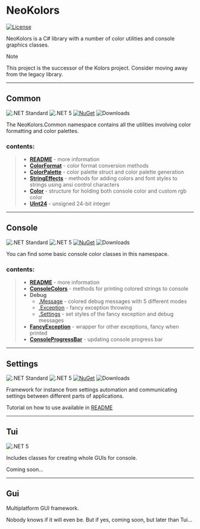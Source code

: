 ﻿# NeoKolors

[![License](https://img.shields.io/github/license/KryKomDev/NeoKolors?color=2159a3)](https://raw.githubusercontent.com/KryKomDev/NeoKolors/main/LICENSE)

NeoKolors is a C# library with a number of color utilities and console graphics classes.

> [!NOTE]
> This project is the successor of the Kolors project. Consider moving away from the legacy 
> library.

---

## Common

![.NET Standard](https://img.shields.io/badge/.NET-Standard2.0-512bd4)
![.NET 5](https://img.shields.io/badge/.NET-5.0-682a7b)
[![NuGet](https://img.shields.io/nuget/v/NeoKolors.Common?color=a53c7a)](https://www.nuget.org/packages/NeoKolors.Common)
![Downloads](https://img.shields.io/nuget/dt/NeoKolors.Common?color=a31c35)

The NeoKolors.Common namespace contains all the utilities involving color formatting and color palettes.

### contents:
> * **[README](NeoKolors.Common/README.md)** - more information
> * **[ColorFormat](NeoKolors.Common/ColorFormat.cs)** - color format conversion methods
> * **[ColorPalette](NeoKolors.Common/ColorPalette.cs)** - color palette struct and color palette generation
> * **[StringEffects](NeoKolors.Common/StringEffects.cs)** - methods for adding colors and font styles to strings using ansi control characters
> * **[Color](NeoKolors.Common/Color.cs)** - structure for holding both console color and custom rgb color
> * **[UInt24](NeoKolors.Common/UInt24.cs)** - unsigned 24-bit integer

---

## Console

![.NET Standard](https://img.shields.io/badge/.NET-Standard2.0-512bd4)
![.NET 5](https://img.shields.io/badge/.NET-5.0-682a7b)
[![NuGet](https://img.shields.io/nuget/v/NeoKolors.Console?color=a53c7a)](https://www.nuget.org/packages/NeoKolors.Console)
![Downloads](https://img.shields.io/nuget/dt/NeoKolors.Console?color=a31c35)

You can find some basic console color classes in this namespace.

### contents:
> * **[README](NeoKolors.Console/README.md)** - more information
> * **[ConsoleColors](NeoKolors.Console/ConsoleColors.cs)** - methods for printing colored strings to console
> * **Debug**
>   * [.Message](NeoKolors.Console/Debug.Message.cs) - colored debug messages with 5 different modes
>   * [.Exception](NeoKolors.Console/Debug.Exceptions.cs) - fancy exception throwing
>   * [.Settings](NeoKolors.Console/Debug.Settings.cs) - set styles of the fancy exception and debug messages
> * **[FancyException](NeoKolors.Console/FancyException.cs)** - wrapper for other exceptions, fancy when printed
> * **[ConsoleProgressBar](NeoKolors.Console/ConsoleProgressBar.cs)** - updating console progress bar

---

## Settings

![.NET Standard](https://img.shields.io/badge/.NET-Standard2.0-512bd4)
![.NET 5](https://img.shields.io/badge/.NET-5.0-682a7b)
[![NuGet](https://img.shields.io/nuget/v/NeoKolors.Settings?color=a53c7a)](https://www.nuget.org/packages/NeoKolors.Settings)
![Downloads](https://img.shields.io/nuget/dt/NeoKolors.Settings?color=a31c35)

Framework for instance from settings automation and communicating settings between different parts of applications.

Tutorial on how to use available in [README](NeoKolors.Settings/README.md)

---

## Tui

![.NET 5](https://img.shields.io/badge/.NET-8.0-682a7b)

[//]: # ([![NuGet]&#40;https://img.shields.io/nuget/v/NeoKolors.Tui&#41;]&#40;https://www.nuget.org/packages/NeoKolors.Tui&#41;)

Includes classes for creating whole GUIs for console.

Coming soon...

---

## Gui
Multiplatform GUI framework.

Nobody knows if it will even be. But if yes, coming soon, but later than Tui...